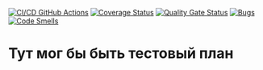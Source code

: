 [![CI/CD GitHub Actions](https://github.com/pollyaana/testingSoftware/actions/workflows/test-action.yml/badge.svg)](https://github.com/pollyaana/testingSoftware/actions/workflows/test-action.yml)
[![Coverage Status](https://coveralls.io/repos/github/pollyaana/testingSoftware/badge.svg)](https://coveralls.io/github/pollyaana/testingSoftware)
[![Quality Gate Status](https://sonarcloud.io/api/project_badges/measure?project=pollyaana_testingSoftware&metric=alert_status)](https://sonarcloud.io/summary/new_code?id=pollyaana_testingSoftware)
[![Bugs](https://sonarcloud.io/api/project_badges/measure?project=pollyaana_testingSoftware&metric=bugs)](https://sonarcloud.io/summary/new_code?id=pollyaana_testingSoftware)
[![Code Smells](https://sonarcloud.io/api/project_badges/measure?project=pollyaana_testingSoftware&metric=code_smells)](https://sonarcloud.io/summary/new_code?id=pollyaana_testingSoftware)
# Тут мог бы быть тестовый план

